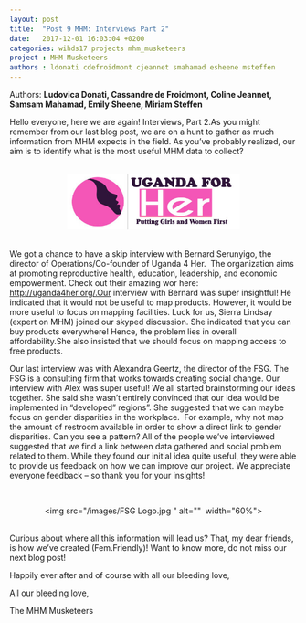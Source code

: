 ```yaml
---
layout: post
title:  "Post 9 MHM: Interviews Part 2"
date:   2017-12-01 16:03:04 +0200
categories: wihds17 projects mhm_musketeers
project : MHM Musketeers
authors : ldonati cdefroidmont cjeannet smahamad esheene msteffen
---
```


Authors: **Ludovica Donati, Cassandre de Froidmont, Coline Jeannet, Samsam Mahamad, Emily Sheene, Miriam Steffen**


Hello everyone, here we are again! Interviews, Part 2.As you might remember from our last blog post, we are on a hunt to gather as much information from MHM expects in the field. As you’ve probably realized, our
aim is to identify what is the most useful MHM data to collect? 

<br>
<center><img src="/images/ugandaforher-final-logo.jpg " alt=""  width="60%"></center>
<br>

We got a chance to have a skip interview with Bernard Serunyigo, the director of Operations/Co-founder of Uganda 4 Her.  The organization aims at promoting
reproductive health, education, leadership, and economic empowerment. Check out their amazing wor here: http://uganda4her.org/.Our interview with Bernard was super insightful! He indicated that it would not
be useful to map products. However, it would be more useful to focus on mapping facilities. Luck for us, Sierra Lindsay (expert on MHM) joined our skyped
discussion. She indicated that you can buy products everywhere! Hence, the problem lies in overall affordability.She also insisted that we should focus on
mapping access to free products.



Our last interview was with Alexandra Geertz, the director of the FSG. The FSG is a consulting firm that works towards creating social change. Our interview with Alex was
super useful! We all started brainstorming our ideas together. She said she wasn’t entirely convinced that our idea would be implemented in “developed” regions”. She suggested that we can maybe focus on gender
disparities in the workplace.  For example, why not map the amount of restroom available in order to show a direct
link to gender disparities. Can you see a pattern? All of the people we’ve interviewed suggested that we find a link between data gathered and social
problem related to them. While they found our initial idea quite useful, they were able to provide us feedback on how we can improve our project. We
appreciate everyone feedback – so thank you for your insights! 

<br><center><img src="/images/FSG Logo.jpg " alt=""  width="60%"></center>
<br>

Curious about where all this information will lead us? That, my dear friends, is how we’ve created (Fem.Friendly)! Want to know
more, do not miss our next blog post! 

Happily ever after and of course with all our bleeding love,  

All our bleeding love,

The MHM Musketeers
